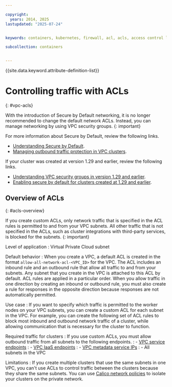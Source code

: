 ```yaml
---

copyright: 
  years: 2014, 2025
lastupdated: "2025-07-24"


keywords: containers, kubernetes, firewall, acl, acls, access control list, rules, security group

subcollection: containers


---
```


{{site.data.keyword.attribute-definition-list}}


# Controlling traffic with ACLs
{: #vpc-acls}

With the introduction of Secure by Default networking, it is no longer recommended to change the default network ACLs. Instead, you can manage networking by using VPC security groups.
{: important}


For more information about Secure by Default, review the following links.
- [Understanding Secure by Default](/docs/containers?topic=containers-vpc-security-group-reference).
- [Managing outbound traffic protection in VPC clusters](/docs/containers?topic=containers-sbd-allow-outbound).

If your cluster was created at version 1.29 and earlier, review the following links.
- [Understanding VPC security groups in version 1.29 and earlier](/docs/containers?topic=containers-vpc-security-group).
- [Enabling secure by default for clusters created at 1.29 and earlier](/docs/containers?topic=containers-vpc-sbd-enable-existing).



## Overview of ACLs
{: #acls-overview}

If you create custom ACLs, only network traffic that is specified in the ACL rules is permitted to and from your VPC subnets. All other traffic that is not specified in the ACLs, such as cluster integrations with third-party services, is blocked for the subnets.
{: important}

Level of application
:   Virtual Private Cloud subnet

Default behavior
:   When you create a VPC, a default ACL is created in the format `allow-all-network-acl-<VPC_ID>` for the VPC. The ACL includes an inbound rule and an outbound rule that allow all traffic to and from your subnets. Any subnet that you create in the VPC is attached to this ACL by default. ACL rules are applied in a particular order. When you allow traffic in one direction by creating an inbound or outbound rule, you must also create a rule for responses in the opposite direction because responses are not automatically permitted.

Use case
:   If you want to specify which traffic is permitted to the worker nodes on your VPC subnets, you can create a custom ACL for each subnet in the VPC. For example, you can create the following set of ACL rules to block most inbound and outbound network traffic of a cluster, while allowing communication that is necessary for the cluster to function.

Required traffic for clusters
:   If you use custom ACLs, you must allow outbound traffic from all subnets to the following endpoints.
:   - [VPC service endpoints](/docs/vpc?topic=vpc-service-endpoints-for-vpc)
:   - [VPC IaaS endpoints](/docs/vpc?topic=vpc-service-endpoints-for-vpc#infrastructure-as-a-service-iaas-endpoints)
:   - [VPC metadata service IPs](https://cloud.ibm.com/apidocs/vpc-metadata#endpoint-url-metadata)
:   - All subnets in the VPC

Limitations
:   If you create multiple clusters that use the same subnets in one VPC, you can't use ACLs to control traffic between the clusters because they share the same subnets. You can use [Calico network policies](/docs/containers?topic=containers-network_policies#isolate_workers) to isolate your clusters on the private network.

